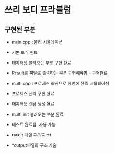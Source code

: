 # 쓰리 보디 프라블럼

## 구현된 부분

* main.cpp : 물리 시뮬레이션
 * 기본 로직 완료
 * 데이터셋 불러오는 부분 구현 완료
 * Result를 파일로 출력하는 부분 구현해야함 - 구현완료

* multi.cpp : 프로세스 양산으로 한번에 잔뜩 시뮬레이션
 * 프로세스 관리 구현 완료
 * 데이터셋 랜덤 생성 완료
 * multi.init 불러오는 부분 완료
 * 테스트 완료됨. 사용 가능

* result 파일 구조도.txt 
 * *output파일의 구조 기술


